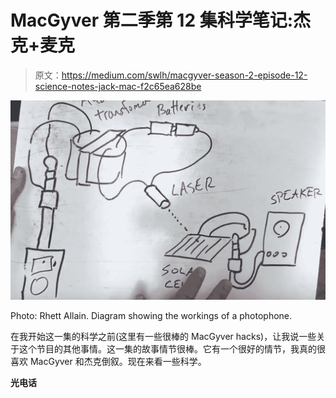 # MacGyver 第二季第 12 集科学笔记:杰克+麦克

> 原文：<https://medium.com/swlh/macgyver-season-2-episode-12-science-notes-jack-mac-f2c65ea628be>

![](img/bcee8242c3e816bd252ee8da3458668a.png)

Photo: Rhett Allain. Diagram showing the workings of a photophone.

在我开始这一集的科学之前(这里有一些很棒的 MacGyver hacks)，让我说一些关于这个节目的其他事情。这一集的故事情节很棒。它有一个很好的情节，我真的很喜欢 MacGyver 和杰克倒叙。现在来看一些科学。

**光电话**